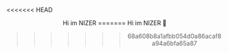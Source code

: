 <<<<<<< HEAD
<CENTER>Hi im NIZER
=======
Hi im NIZER 🦆

>>>>>>> 68a608b8a1afbb054d0a86acaf8a94a6bfa65a87
